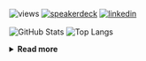 ![views](https://komarev.com/ghpvc/?username=chck&color=blueviolet)
[![speakerdeck](https://img.shields.io/badge/Speaker_Deck-chck-8a2be2?style=flat-square&logo=speaker-deck)](https://speakerdeck.com/chck)
[![linkedin](https://img.shields.io/badge/LinkedIn-chck-8a2be2?style=flat-square&logo=linkedin)](https://www.linkedin.com/in/chck/)

<p align="left"> 
  <img alt="GitHub Stats" align="center" height="150" src="https://github-readme-stats-nine-umber-51.vercel.app/api?username=chck&count_private=true&show_icons=true&hide_title=true&theme=buefy" />
  <img alt="Top Langs" align="center" height="150" src="https://github-readme-stats-nine-umber-51.vercel.app/api/top-langs/?username=chck&layout=compact&count_private=true&show_icons=true&hide_title=true&theme=buefy" />
</p>

<details>
  <summary><b>Read more</b></summary>
  <br>

  <!--START_SECTION:waka-->
**🐱 My GitHub Data** 

> 📦 82.3 kB Used in GitHub's Storage 
 > 
> 🏆 334 Contributions in the Year 2024
 > 
> 💼 Opted to Hire
 > 
> 📜 133 Public Repositories 
 > 
> 🔑 21 Private Repositories 
 > 
**I'm a Night 🦉** 

```text
🌞 Morning                854 commits         ███░░░░░░░░░░░░░░░░░░░░░░   13.23 % 
🌆 Daytime                2096 commits        ████████░░░░░░░░░░░░░░░░░   32.48 % 
🌃 Evening                1866 commits        ███████░░░░░░░░░░░░░░░░░░   28.91 % 
🌙 Night                  1638 commits        ██████░░░░░░░░░░░░░░░░░░░   25.38 % 
```
📅 **I'm Most Productive on Thursday** 

```text
Monday                   1278 commits        █████░░░░░░░░░░░░░░░░░░░░   19.80 % 
Tuesday                  999 commits         ████░░░░░░░░░░░░░░░░░░░░░   15.48 % 
Wednesday                1053 commits        ████░░░░░░░░░░░░░░░░░░░░░   16.32 % 
Thursday                 1538 commits        ██████░░░░░░░░░░░░░░░░░░░   23.83 % 
Friday                   659 commits         ███░░░░░░░░░░░░░░░░░░░░░░   10.21 % 
Saturday                 373 commits         █░░░░░░░░░░░░░░░░░░░░░░░░   05.78 % 
Sunday                   554 commits         ██░░░░░░░░░░░░░░░░░░░░░░░   08.58 % 
```


📊 **This Week I Spent My Time On** 

```text
💬 Programming Languages: 
Other                    25 hrs 43 mins      ███████████████████░░░░░░   75.46 % 
YAML                     1 hr 12 mins        █░░░░░░░░░░░░░░░░░░░░░░░░   03.53 % 
Ruby                     1 hr 8 mins         █░░░░░░░░░░░░░░░░░░░░░░░░   03.33 % 
Markdown                 1 hr                █░░░░░░░░░░░░░░░░░░░░░░░░   02.98 % 
Git                      57 mins             █░░░░░░░░░░░░░░░░░░░░░░░░   02.81 % 

🔥 Editors: 
Chrome                   25 hrs 34 mins      ███████████████████░░░░░░   75.02 % 
Neovim                   5 hrs 43 mins       ████░░░░░░░░░░░░░░░░░░░░░   16.79 % 
PyCharm                  2 hrs 15 mins       ██░░░░░░░░░░░░░░░░░░░░░░░   06.62 % 
Obsidian                 20 mins             ░░░░░░░░░░░░░░░░░░░░░░░░░   01.01 % 
VS Code                  7 mins              ░░░░░░░░░░░░░░░░░░░░░░░░░   00.36 % 
```

**I Mostly Code in Python** 

```text
Python                   43 repos            █████████░░░░░░░░░░░░░░░░   34.13 % 
Jupyter Notebook         18 repos            ████░░░░░░░░░░░░░░░░░░░░░   14.29 % 
Rust                     7 repos             █░░░░░░░░░░░░░░░░░░░░░░░░   05.56 % 
TypeScript               4 repos             █░░░░░░░░░░░░░░░░░░░░░░░░   03.17 % 
Astro                    1 repo              ░░░░░░░░░░░░░░░░░░░░░░░░░   00.79 % 
```



**Timeline**

![Lines of Code chart](https://raw.githubusercontent.com/chck/chck/main/assets/bar_graph.png)


 Last Updated on 2024-05-20 01:27 UTC
<!--END_SECTION:waka-->
</details>

